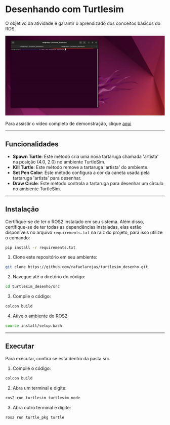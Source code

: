 # Desenhando com Turtlesim

O objetivo da atividade é garantir o aprendizado dos conceitos básicos do ROS.

![oceano azul](static/turtle.gif)

Para assistir o vídeo completo de demonstração, clique [aqui](https://drive.google.com/file/d/1StOOW8zUyuihioQBaf2mprkNmfVk-N2n/view?usp=sharing)

---

## Funcionalidades

- **Spawn Turtle**: Este método cria uma nova tartaruga chamada 'artista' na posição (4.0, 2.0) no ambiente TurtleSim.
- **Kill Turtle**: Este método remove a tartaruga 'artista' do ambiente.
- **Set Pen Color**: Este método configura a cor da caneta usada pela tartaruga 'artista' para desenhar.
- **Draw Circle**: Este método controla a tartaruga para desenhar um círculo no ambiente TurtleSim.

---

## Instalação

Certifique-se de ter o ROS2 instalado em seu sistema. Além disso, certifique-se de ter todas as dependências instaladas, elas estão disponíveis no arquivo `requirements.txt` na raíz do projeto, para isso utilize o comando:

```bash
pip install -r requirements.txt
```


1. Clone este repositório em seu ambiente:


```bash
git clone https://github.com/rafaelarojas/turtlesim_desenho.git
```


2. Navegue até o diretório do código:


```bash
cd turtlesim_desenho/src
```


3. Compile o código:


```bash
colcon build
```


4. Ative o ambiente do ROS2:


```bash
source install/setup.bash
```

---

## Executar

Para executar, confira se está dentro da pasta src.

1. Compile o código:


```bash
colcon build
```


2. Abra um terminal e digite:


```bash
ros2 run turtlesim turtlesim_node
```



3. Abra outro terminal e digite:


```bash
ros2 run turtle_pkg turtle

